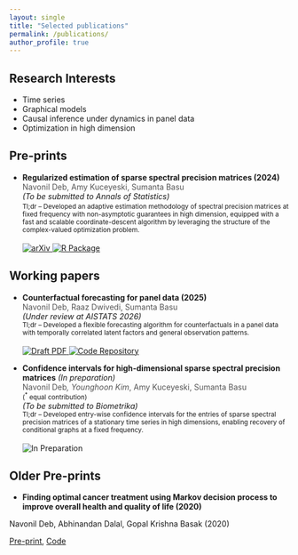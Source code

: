 ```yaml
---
layout: single
title: "Selected publications"
permalink: /publications/
author_profile: true
---
```


## Research Interests

* Time series
* Graphical models
* Causal inference under dynamics in panel data
* Optimization in high dimension

## Pre-prints

* <span style="font-weight:bold">Regularized estimation of sparse spectral precision matrices (2024)</span><br>
  <span style="color:#555">Navonil Deb, Amy Kuceyeski, Sumanta Basu</span><br>
  <em>(To be submitted to Annals of Statistics)</em><br>
  <small>
  Tl;dr – Developed an adaptive estimation methodology of spectral precision matrices at fixed frequency with non-asymptotic guarantees in high dimension, equipped with a fast and scalable coordinate-descent algorithm by leveraging the structure of the complex-valued optimization problem.
  </small><br><br>
  <a href="https://doi.org/10.48550/arXiv.2401.11128">
    <img src="https://img.shields.io/badge/arXiv-2401.11128-b31b1b?logo=arxiv&logoColor=white" alt="arXiv" />
  </a>
  <a href="https://github.com/navonildeb/cxreg">
    <img src="https://img.shields.io/badge/R%20Package-cxreg-276DC3?logo=r&logoColor=white" alt="R Package" />
  </a>

## Working papers

* <span style="font-weight:bold">Counterfactual forecasting for panel data (2025)</span><br>
  <span style="color:#555">Navonil Deb, Raaz Dwivedi, Sumanta Basu</span><br>
  <em>(Under review at AISTATS 2026)</em><br>
  <small>
  Tl;dr – Developed a flexible forecasting algorithm for counterfactuals in a panel data with temporally correlated latent factors and general observation patterns.
  </small><br><br>
  <a href="/_publications/focus_preprint.pdf">
    <img src="https://img.shields.io/badge/Draft-PDF-8A2BE2?logo=adobeacrobatreader&logoColor=white" alt="Draft PDF" />
  </a>
  <a href="https://github.com/navonildeb/focus">
    <img src="https://img.shields.io/badge/Code-FoCuS-181717?logo=github&logoColor=white" alt="Code Repository" />
  </a>

* <span style="font-weight:bold">Confidence intervals for high-dimensional sparse spectral precision matrices</span> <em>(In preparation)</em><br>
  <span style="color:#555">Navonil Deb<sup>*</sup>, Younghoon Kim<sup>*</sup>, Amy Kuceyeski, Sumanta Basu</span>  
  <small>(<sup>*</sup> equal contribution)</small><br>
  <em>(To be submitted to Biometrika)</em><br>
  <small>
  Tl;dr – Developed entry-wise confidence intervals for the entries of sparse spectral precision matrices of a stationary time series in high dimensions, enabling recovery of conditional graphs at a fixed frequency.
  </small><br><br>
  <img src="https://img.shields.io/badge/Status-In%20Preparation-lightgrey?logoColor=white" alt="In Preparation" />



## Older Pre-prints

* **Finding optimal cancer treatment using Markov decision process to improve overall health and quality of life (2020)**

Navonil Deb, Abhinandan Dalal, Gopal Krishna Basak (2020)

[Pre-print](https://doi.org/10.48550/arXiv.2011.13960), [Code](https://github.com/navonildeb/MDP-and-QOL-in-Cancer-Treatment)
